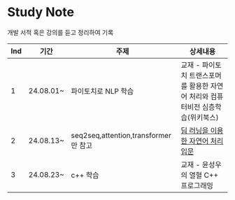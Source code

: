 # Study Note
개발 서적 혹은 강의를 듣고 정리하여 기록

|Ind|기간|주제|상세내용|
|------|---|---|---|
|1|24.08.01~|파이토치로 NLP 학습|교재 - 파이토치 트랜스포머를 활용한 자연어 처리와 컴퓨터비전 심층학습(위키북스)|
|2|24.08.13~|seq2seq,attention,transformer만 참고|[딥 러닝을 이용한 자연어 처리 입문](https://wikidocs.net/book/2155)|
|3|24.08.23~|c++ 학습|교재 - 윤성우의 열혈 C++ 프로그래밍|
